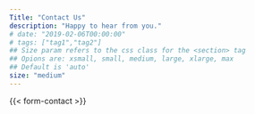 ```yaml
---
Title: "Contact Us"
description: "Happy to hear from you."
# date: "2019-02-06T00:00:00"
# tags: ["tag1","tag2"]
## Size param refers to the css class for the <section> tag
## Opions are: xsmall, small, medium, large, xlarge, max
## Default is 'auto'
size: "medium"
---
```

{{< form-contact >}}